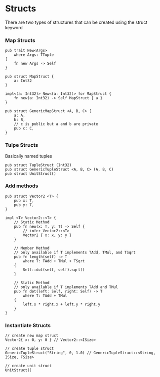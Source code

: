 # Structs

There are two types of structures that can be created using the struct keyword

### Map Structs

```
pub trait New<Args>
	where Args: TTuple
{
	fn new Args -> Self
}

pub struct MapStruct {
	a: Int32
}

impl<(a: Int32)> New<(a: Int32)> for MapStruct {
	fn new(a: Int32) -> Self MapStruct { a }
}

pub struct GenericMapStruct <A, B, C> {
	a: A,
	b: B,
	// c is public but a and b are private
	pub c: C,
}
```

### Tulpe Structs

Basically named tuples

```
pub struct TupleStruct (Int32)
pub struct GenericTupleStruct <A, B, C> (A, B, C)
pub struct UnitStruct()
```

### Add methods

```
pub struct Vector2 <T> {
	pub x: T,
	pub y: T,
}

impl <T> Vector2::<T> {
	// Static Method
	pub fn new(x: T, y: T) -> Self {
		// infer Vector2::<T>
		Vector2 { x: x, y: y }
	}

	// Member Method
	// only available if T implements TAdd, TMul, and TSqrt
	pub fn length(self) -> T
		where T: TAdd + TMul + TSqrt
	{
		Self::dot(self, self).sqrt()
	}

	// Static Method
	// only available if T implements TAdd and TMul
	pub fn dot(left: Self, right: Self) -> T
		where T: TAdd + TMul
	{
		left.x * right.x + left.y * right.y
	}
}
```

### Instantiate Structs

```
// create new map struct
Vector2{ x: 0, y: 0 } // Vector2::<ISize>

// create tuple struct
GenericTupleStruct("String", 0, 1.0) // GenericTupleStruct::<String, ISize, FSize>

// create unit struct
UnitStruct()
```
